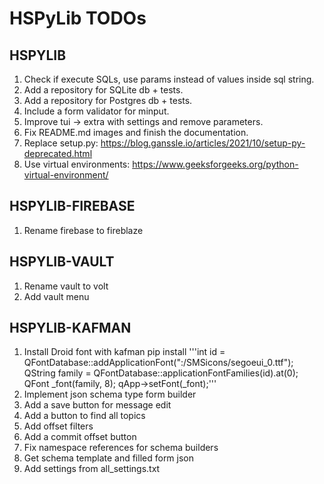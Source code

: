 # HSPyLib TODOs

## HSPYLIB

1. Check if execute SQLs, use params instead of values inside sql string.
2. Add a repository for SQLite db + tests.
3. Add a repository for Postgres db + tests.
4. Include a form validator for minput.
5. Improve tui -> extra with settings and remove parameters.
6. Fix README.md images and finish the documentation.
7. Replace setup.py: https://blog.ganssle.io/articles/2021/10/setup-py-deprecated.html
8. Use virtual environments: https://www.geeksforgeeks.org/python-virtual-environment/

## HSPYLIB-FIREBASE

1. Rename firebase to fireblaze

## HSPYLIB-VAULT

1. Rename vault to volt
2. Add vault menu

## HSPYLIB-KAFMAN

1. Install Droid font with kafman pip install
    '''int id = QFontDatabase::addApplicationFont(":/SMSicons/segoeui_0.ttf");
    QString family = QFontDatabase::applicationFontFamilies(id).at(0);
    QFont _font(family, 8);
    qApp->setFont(_font);'''
2. Implement json schema type form builder
3. Add a save button for message edit
4. Add a button to find all topics
5. Add offset filters
6. Add a commit offset button
7. Fix namespace references for schema builders
8. Get schema template and filled form json
9. Add settings from all_settings.txt
